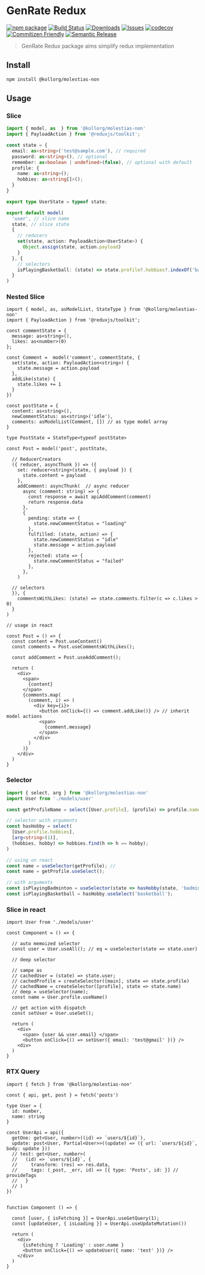 # GenRate Redux

[![npm package][npm-img]][npm-url] [![Build Status][build-img]][build-url] [![Downloads][downloads-img]][downloads-url] [![Issues][issues-img]][issues-url] [![codecov][codecov-img]][codecov-url] [![Commitizen Friendly][commitizen-img]][commitizen-url] [![Semantic Release][semantic-release-img]][semantic-release-url]

> GenRate Redux package aims simplify redux implementation

## Install

```bash
npm install @kollorg/molestias-non
```

## Usage

### Slice
```ts
import { model, as  } from '@kollorg/molestias-non'
import { PayloadAction } from '@reduxjs/toolkit';

const state = {
  email: as<string>('test@sample.com'), // required
  password: as<string>(), // optional
  remember: as<boolean | undefined>(false), // optional with default
  profile: {
    name: as<string>();
    hobbies: as<string[]>();
  }
}

export type UserState = typeof state;

export default model(
  'user', // slice name
  state, // slice state
  { 
    // reducers
    set(state, action: PayloadAction<UserState>) {
      Object.assign(state, action.payload)
    }
  }, {
    // selectors
    isPlayingBasketball: (state) => state.profile?.hobbies?.indexOf('basketball') > -1
  }
)

```

### Nested Slice

```tsx
import { model, as, asModelList, StateType } from '@kollorg/molestias-non'
import { PayloadAction } from '@reduxjs/toolkit';

const commentState = { 
  message: as<string>(), 
  likes: as<number>(0) 
};

const Comment =  model('comment', commentState, {
  set(state, action: PayloadAction<string>) {
    state.message = action.payload
  },
  addLike(state) {
    state.likes += 1
  }
})

const postState = {
  content: as<string>(),
  newCommentStatus: as<string>('idle'),
  comments: asModelList(Comment, []) // as type model array
}

type PostState = StateType<typeof postState>

const Post = model('post', postState, 
  
  // ReducerCreators
  ({ reducer, asyncThunk }) => ({ 
    set: reducer<string>(state, { payload }) {
      state.content = payload
    },
    addComment: asyncThunk(  // async reducer
      async (comment: string) => {
        const response = await apiAddComment(comment)
        return response.data
      },
      {
        pending: state => {
          state.newCommentStatus = "loading"
        },
        fulfilled: (state, action) => {
          state.newCommentStatus = "idle"
          state.message = action.payload
        },
        rejected: state => {
          state.newCommentStatus = "failed"
        },
      },
    )

  // selectors
  }), {
    commentsWithLikes: (state) => state.comments.filter(c => c.likes > 0)
  }
)

// usage in react 

const Post = () => {
  const content = Post.useContent()
  const comments = Post.useCommentsWithLikes();

  const addComment = Post.useAddComment();
  
  return (
    <div>
      <span>
        {content}
      </span>
      {comments.map(
        (comment, i) => (
          <div key={i}>
            <button onClick={() => comment.addLike()} /> // inherit model actions
            <span>
              {comment.message}
            </span>
          </div>
        )
      )}
    </div>
  )
}

```

### Selector 

```ts
import { select, arg } from '@kollorg/molestias-non'
import User from './models/user'

const getProfileName = select([User.profile], (profile) => profile.name);

// selector with arguments
const hasHobby = select(
  [User.profile.hobbies],
  [arg<string>(1)],
  (hobbies, hobby) => hobbies.find(h => h == hobby);
)

// using on react 
const name = useSelector(getProfile); // 
const name = getProfile.useSelect();

// with arguments
const isPlayingBadminton = useSelector(state => hasHobby(state, 'badminton'));
const isPlayingBasketball = hasHobby.useSelect('basketball');

```

### Slice in react

```tsx
import User from './models/user'

const Component = () => {

  // auto memoized selector
  const user = User.useAll(); // eq = useSelector(state => state.user)

  // deep selector

  // sampe as 
  // cachedUser = (state) => state.user;
  // cachedProfile = createSelector([main], state => state.profile)
  // cachedName = createSelector([profile], state => state.name)
  // deep = useSelector(name);
  const name = User.profile.useName() 

  // get action with dispatch
  const setUser = User.useSet();

  return (
    <div>
      <span> {user && user.email} </span>
      <button onClick={() => setUser({ email: 'test@gmail' })} /> 
    <div>
  )
}

```
### RTX Query 
```tsx
import { fetch } from '@kollorg/molestias-non'

const { api, get, post } = fetch('posts')

type User = {
  id: number,
  name: string
}

const UserApi = api({
  getOne: get<User, number>((id) => `users/${id}`),
  update: post<User, Partial<User>>((update) => ({ url: `users/${id}`, body: update }))
  // test: get<User, number>(
  //   (id) => `users/${id}`, {
  //     transform: (res) => res.data,
  //     tags: (_post, _err, id) => [{ type: 'Posts', id: }] // provideTags
  //   } 
  // )
})


function Component () => {
  
  const [user, { isFetching }] = UserApi.useGetQuery(1);
  const [updateUser, { isLoading }] = UserApi.useUpdateMutation())

  return (
    <div> 
      {isFetching ? 'Loading' : user.name }
      <button onClick={() => updateUser({ name: 'test' })} />
    </div>
  )
}


```
[build-img]: https://github.com/kollorg/molestias-non/actions/workflows/release.yml/badge.svg
[build-url]: https://github.com/kollorg/molestias-non/actions/workflows/release.yml
[downloads-img]: https://img.shields.io/npm/dt/@kollorg/molestias-non
[downloads-url]: https://www.npmtrends.com/@kollorg/molestias-non
[npm-img]: https://img.shields.io/npm/v/@kollorg/molestias-non
[npm-url]: https://www.npmjs.com/package/@kollorg/molestias-non
[issues-img]: https://img.shields.io/github/issues/kollorg/molestias-non
[issues-url]: https://github.com/kollorg/molestias-non/issues
[codecov-img]: https://codecov.io/gh/kollorg/molestias-non/branch/master/graph/badge.svg?token=A0V6BNMPRY
[codecov-url]: https://codecov.io/gh/kollorg/molestias-non
[semantic-release-img]: https://img.shields.io/badge/%20%20%F0%9F%93%A6%F0%9F%9A%80-semantic--release-e10079.svg
[semantic-release-url]: https://github.com/semantic-release/semantic-release
[commitizen-img]: https://img.shields.io/badge/commitizen-friendly-brightgreen.svg
[commitizen-url]: http://commitizen.github.io/cz-cli/
